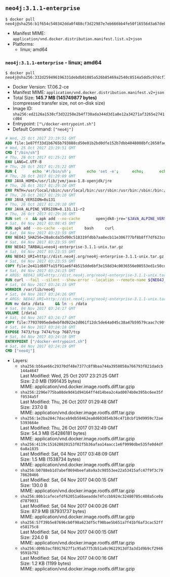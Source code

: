 ## `neo4j:3.1.1-enterprise`

```console
$ docker pull neo4j@sha256:b1f654c540342dda0f488cf3d22987e7eb666bb4fe50f16556d3a67deb3d8147
```

-	Manifest MIME: `application/vnd.docker.distribution.manifest.list.v2+json`
-	Platforms:
	-	linux; amd64

### `neo4j:3.1.1-enterprise` - linux; amd64

```console
$ docker pull neo4j@sha256:332d259496196331debdb01085a526b85469a2540c8514a5dd5c97dcf737ab58
```

-	Docker Version: 17.06.2-ce
-	Manifest MIME: `application/vnd.docker.distribution.manifest.v2+json`
-	Total Size: **145.7 MB (145749877 bytes)**  
	(compressed transfer size, not on-disk size)
-	Image ID: `sha256:ed2126a1538cf3d32258e2b4f738ada344d3d1a8e12a34271af3265e2741cd04`
-	Entrypoint: `["\/docker-entrypoint.sh"]`
-	Default Command: `["neo4j"]`

```dockerfile
# Wed, 25 Oct 2017 23:19:51 GMT
ADD file:1e87ff33d1b6765b793888cd50e01b2bd0dfe152b7dbb4048008bfc2658faea7 in / 
# Wed, 25 Oct 2017 23:19:51 GMT
CMD ["/bin/sh"]
# Thu, 26 Oct 2017 01:25:21 GMT
ENV LANG=C.UTF-8
# Thu, 26 Oct 2017 01:25:22 GMT
RUN { 		echo '#!/bin/sh'; 		echo 'set -e'; 		echo; 		echo 'dirname "$(dirname "$(readlink -f "$(which javac || which java)")")"'; 	} > /usr/local/bin/docker-java-home 	&& chmod +x /usr/local/bin/docker-java-home
# Thu, 26 Oct 2017 01:29:09 GMT
ENV JAVA_HOME=/usr/lib/jvm/java-1.8-openjdk/jre
# Thu, 26 Oct 2017 01:29:10 GMT
ENV PATH=/usr/local/sbin:/usr/local/bin:/usr/sbin:/usr/bin:/sbin:/bin:/usr/lib/jvm/java-1.8-openjdk/jre/bin:/usr/lib/jvm/java-1.8-openjdk/bin
# Thu, 26 Oct 2017 01:29:10 GMT
ENV JAVA_VERSION=8u131
# Thu, 26 Oct 2017 01:29:10 GMT
ENV JAVA_ALPINE_VERSION=8.131.11-r2
# Thu, 26 Oct 2017 01:29:16 GMT
RUN set -x 	&& apk add --no-cache 		openjdk8-jre="$JAVA_ALPINE_VERSION" 	&& [ "$JAVA_HOME" = "$(docker-java-home)" ]
# Sat, 04 Nov 2017 03:08:45 GMT
RUN apk add --no-cache --quiet     bash     curl
# Sat, 04 Nov 2017 03:23:55 GMT
ENV NEO4J_SHA256=20a8cda35d90c518319fdbb7aa8ecb11e306777bf8b8ff7df623cdb473b593a7
# Sat, 04 Nov 2017 03:23:55 GMT
ENV NEO4J_TARBALL=neo4j-enterprise-3.1.1-unix.tar.gz
# Sat, 04 Nov 2017 03:23:55 GMT
ARG NEO4J_URI=http://dist.neo4j.org/neo4j-enterprise-3.1.1-unix.tar.gz
# Sat, 04 Nov 2017 03:23:55 GMT
COPY file:2e411d607fa15f91ae6f4b515dde6bf3e158d34c0036556e00553ed1c50cd63d in /tmp/ 
# Sat, 04 Nov 2017 03:24:15 GMT
# ARGS: NEO4J_URI=http://dist.neo4j.org/neo4j-enterprise-3.1.1-unix.tar.gz
RUN curl --fail --silent --show-error --location --remote-name ${NEO4J_URI}     && echo "${NEO4J_SHA256}  ${NEO4J_TARBALL}" | sha256sum -csw -     && tar --extract --file ${NEO4J_TARBALL} --directory /var/lib     && mv /var/lib/neo4j-* /var/lib/neo4j     && rm ${NEO4J_TARBALL}
# Sat, 04 Nov 2017 03:24:15 GMT
WORKDIR /var/lib/neo4j
# Sat, 04 Nov 2017 03:24:16 GMT
# ARGS: NEO4J_URI=http://dist.neo4j.org/neo4j-enterprise-3.1.1-unix.tar.gz
RUN mv data /data     && ln -s /data
# Sat, 04 Nov 2017 03:24:17 GMT
VOLUME [/data]
# Sat, 04 Nov 2017 03:24:17 GMT
COPY file:77937095ede0ebf8d922e2d061f12dc5de64a045c38a47b59579caac7c90f6f6 in /docker-entrypoint.sh 
# Sat, 04 Nov 2017 03:24:18 GMT
EXPOSE 7473/tcp 7474/tcp 7687/tcp
# Sat, 04 Nov 2017 03:24:18 GMT
ENTRYPOINT ["/docker-entrypoint.sh"]
# Sat, 04 Nov 2017 03:24:19 GMT
CMD ["neo4j"]
```

-	Layers:
	-	`sha256:b56ae66c29370df48e7377c8f9baa744a3958058a766793f821dadcb144a4647`  
		Last Modified: Wed, 25 Oct 2017 23:21:25 GMT  
		Size: 2.0 MB (1991435 bytes)  
		MIME: application/vnd.docker.image.rootfs.diff.tar.gzip
	-	`sha256:2296e775ba08de9d41d94164ff4d14bea2c4ad0074b0e395bc6ee35ff0534a5f`  
		Last Modified: Thu, 26 Oct 2017 01:29:48 GMT  
		Size: 237.0 B  
		MIME: application/vnd.docker.image.rootfs.diff.tar.gzip
	-	`sha256:1e2ba284c7daceb9db58462ea8d603854b36c4718cbf19d9959c72ae5393664e`  
		Last Modified: Thu, 26 Oct 2017 01:32:49 GMT  
		Size: 54.3 MB (54286181 bytes)  
		MIME: application/vnd.docker.image.rootfs.diff.tar.gzip
	-	`sha256:4119c151628020153f02f5b36afaa14aacc1e6f9990dbe535fe0d4df6a8a1835`  
		Last Modified: Sat, 04 Nov 2017 03:48:09 GMT  
		Size: 1.5 MB (1538734 bytes)  
		MIME: application/vnd.docker.image.rootfs.diff.tar.gzip
	-	`sha256:b0788eb1d7abef8694beefa8a9a3c98553ee22a53415afc47f9f3c7978620466`  
		Last Modified: Sat, 04 Nov 2017 04:00:15 GMT  
		Size: 130.0 B  
		MIME: application/vnd.docker.image.rootfs.diff.tar.gzip
	-	`sha256:80b1cafecefdf62051a6baeadde74fccbb924c32480705c408a5ce0ad7879031`  
		Last Modified: Sat, 04 Nov 2017 04:00:26 GMT  
		Size: 87.9 MB (87931737 bytes)  
		MIME: application/vnd.docker.image.rootfs.diff.tar.gzip
	-	`sha256:57f39b5e87696cb0f98a623df5cf90bae5b651a7f41bf6af3cac52ffe58175c8`  
		Last Modified: Sat, 04 Nov 2017 04:00:15 GMT  
		Size: 224.0 B  
		MIME: application/vnd.docker.image.rootfs.diff.tar.gzip
	-	`sha256:d09b3acf8917627f1c95a57753b51a8c9622913df3a3d1d9b9cf29469591b792`  
		Last Modified: Sat, 04 Nov 2017 04:00:16 GMT  
		Size: 1.2 KB (1199 bytes)  
		MIME: application/vnd.docker.image.rootfs.diff.tar.gzip
